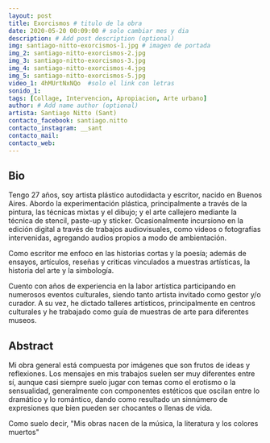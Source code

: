 ```yaml
---
layout: post
title: Exorcismos # titulo de la obra
date: 2020-05-20 00:09:00 # solo cambiar mes y dia
description: # Add post description (optional)
img: santiago-nitto-exorcismos-1.jpg # imagen de portada
img_2: santiago-nitto-exorcismos-2.jpg
img_3: santiago-nitto-exorcismos-3.jpg
img_4: santiago-nitto-exorcismos-4.jpg
img_5: santiago-nitto-exorcismos-5.jpg
video_1: 4hMUrtNxNQo  #solo el link con letras
sonido_1:
tags: [Collage, Intervencion, Apropiacion, Arte urbano]
author: # Add name author (optional)
artista: Santiago Nitto (Sant)
contacto_facebook: santiago.nitto
contacto_instagram: __sant
contacto_mail: 
contacto_web: 
---
```


## Bio

Tengo 27 años, soy artista plástico autodidacta y escritor, nacido en Buenos Aires.
Abordo la experimentación plástica, principalmente a través de la pintura, las técnicas mixtas y el dibujo; y el arte callejero mediante la técnica de stencil, paste-up y sticker.
Ocasionalmente incursiono en la edición digital a través de trabajos audiovisuales, como videos o fotografías intervenidas, agregando audios propios a modo de ambientación.

Como escritor me enfoco en las historias cortas y la poesía; además de ensayos, artículos, reseñas y criticas vinculados a muestras artísticas, la historia del arte y la simbología.

Cuento con años de experiencia en la labor artística participando en numerosos eventos culturales, siendo tanto artista invitado como gestor y/o curador.
A su vez, he dictado talleres artísticos, principalmente en centros culturales y he trabajado como guía de muestras de arte para diferentes museos.

## Abstract

Mi obra general está compuesta por imágenes que son frutos de ideas y reflexiones.
Los mensajes en mis trabajos suelen ser muy diferentes entre sí, aunque casi siempre suelo jugar con temas como el erotismo o la sensualidad, generalmente con componentes estéticos que oscilan entre lo dramático y lo romántico, dando como resultado un sinnúmero de expresiones que bien pueden ser chocantes o llenas de vida. 

Como suelo decir, "Mis obras nacen de la música, la literatura  y los colores muertos"  
